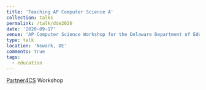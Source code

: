 ```yaml
---
title: 'Teaching AP Computer Science A'
collection: talks
permalink: /talk/dde2020
date: '2020-09-17'
venue: 'AP Computer Science Workshop for the Delaware Department of Education at Partner4CS hosted by the University of Delaware'
type: talk
location: 'Newark, DE'
comments: true
tags:
  - education
---
```


[Partner4CS](https://sites.udel.edu/partner4cs/summer-workshops/2020-2-2/) Workshop